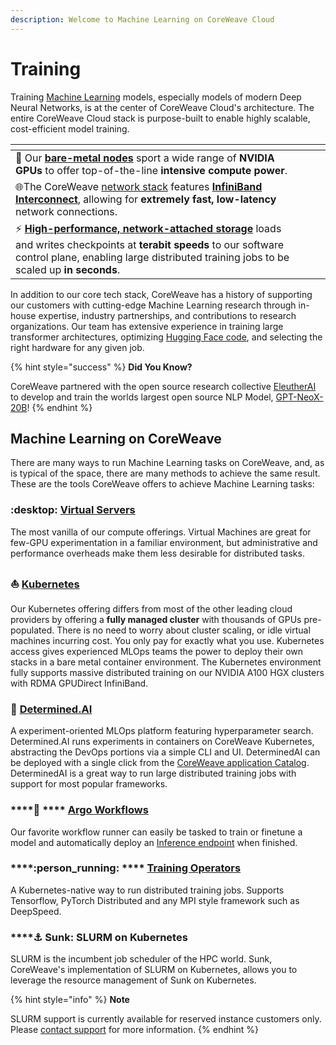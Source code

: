 ```yaml
---
description: Welcome to Machine Learning on CoreWeave Cloud
---
```


# Training

Training [Machine Learning](broken-reference) models, especially models of modern Deep Neural Networks, is at the center of CoreWeave Cloud's architecture. The entire CoreWeave Cloud stack is purpose-built to enable highly scalable, cost-efficient model training.

<table data-view="cards"><thead><tr><th></th><th></th><th></th></tr></thead><tbody><tr><td><span data-gb-custom-inline data-tag="emoji" data-code="1f4aa">💪</span> Our <a href="../../../coreweave-kubernetes/node-types.md"><strong>bare-metal nodes</strong></a> sport a wide range of <strong>NVIDIA GPUs</strong> to offer top-of-the-line <strong>intensive compute power</strong>.</td><td></td><td></td></tr><tr><td><span data-gb-custom-inline data-tag="emoji" data-code="1f310">🌐</span>The CoreWeave <a href="broken-reference">network stack</a> features <a href="../../coreweave-kubernetes/networking/hpc-interconnect.md"><strong>InfiniBand Interconnect</strong></a>, allowing for <strong>extremely fast, low-latency</strong> network connections.</td><td></td><td></td></tr><tr><td><span data-gb-custom-inline data-tag="emoji" data-code="26a1">⚡</span> <a href="../../storage/storage/"><strong>High-performance, network-attached storage</strong></a> loads and writes checkpoints at <strong>terabit speeds</strong> to our software control plane, enabling large distributed training jobs to be scaled up <strong>in seconds</strong>.</td><td></td><td></td></tr></tbody></table>

In addition to our core tech stack, CoreWeave has a history of supporting our customers with cutting-edge Machine Learning research through in-house expertise, industry partnerships, and contributions to research organizations. Our team has extensive experience in training large transformer architectures, optimizing [Hugging Face code](https://huggingface.co/), and selecting the right hardware for any given job.

{% hint style="success" %}
**Did You Know?**

CoreWeave partnered with the open source research collective [EleutherAI](https://www.eleuther.ai/) to develop and train the worlds largest open source NLP Model, [GPT-NeoX-20B](https://blog.eleuther.ai/announcing-20b/)!
{% endhint %}

## Machine Learning on CoreWeave

There are many ways to run Machine Learning tasks on CoreWeave, and, as is typical of the space, there are many methods to achieve the same result. These are the tools CoreWeave offers to achieve Machine Learning tasks:

### :desktop: [**Virtual Servers**](../../../virtual-servers/getting-started.md)

The most vanilla of our compute offerings. Virtual Machines are great for few-GPU experimentation in a familiar environment, but administrative and performance overheads make them less desirable for distributed tasks.

### :sailboat: [**Kubernetes**](../../coreweave-kubernetes/getting-started.md)

Our Kubernetes offering differs from most of the other leading cloud providers by offering a **fully managed cluster** with thousands of GPUs pre-populated. There is no need to worry about cluster scaling, or idle virtual machines incurring cost. You only pay for exactly what you use. Kubernetes access gives experienced MLOps teams the power to deploy their own stacks in a bare metal container environment. The Kubernetes environment fully supports massive distributed training on our NVIDIA A100 HGX clusters with RDMA GPUDirect InfiniBand.

### :brain: [**Determined.AI**](broken-reference)

A experiment-oriented MLOps platform featuring hyperparameter search. Determined.AI runs experiments in containers on CoreWeave Kubernetes, abstracting the DevOps portions via a simple CLI and UI. DeterminedAI can be deployed with a single click from the [CoreWeave application Catalog](https://apps.coreweave.com/). DeterminedAI is a great way to run large distributed training jobs with support for most popular frameworks.

### ****:squid: **** [**Argo Workflows**](finetuning-machine-learning-models.md)

Our favorite workflow runner can easily be tasked to train or finetune a model and automatically deploy an [Inference endpoint](finetuning-machine-learning-models.md#inference-endpoint) when finished.

### ****:person\_running: **** [**Training Operators**](broken-reference)

A Kubernetes-native way to run distributed training jobs. Supports Tensorflow, PyTorch Distributed and any MPI style framework such as DeepSpeed.

### ****:anchor: **Sunk: SLURM on Kubernetes**

SLURM is the incumbent job scheduler of the HPC world. Sunk, CoreWeave's implementation of SLURM on Kubernetes, allows you to leverage the resource management of Sunk on Kubernetes.

{% hint style="info" %}
**Note**

SLURM support is currently available for reserved instance customers only. Please [contact support](https://cloud.coreweave.com/contact) for more information.
{% endhint %}

